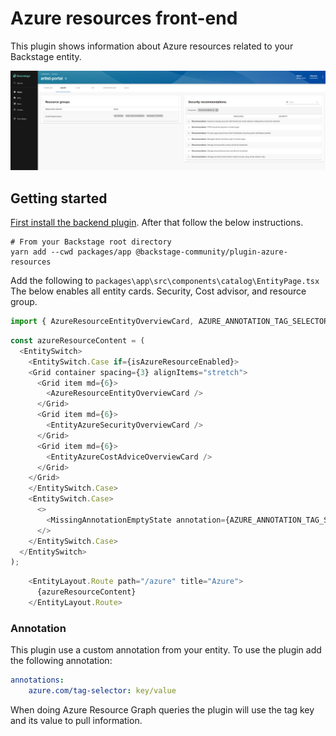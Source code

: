# Azure resources front-end

This plugin shows information about Azure resources related to your Backstage entity.

![backstage azure entity view](./img/entity-view.png)

## Getting started

[First install the backend plugin](https://github.com/backstage/community-plugins/tree/main/workspaces/azure-resources/plugins/backstage-azure-resources-backend). After that follow the below instructions.

```
# From your Backstage root directory
yarn add --cwd packages/app @backstage-community/plugin-azure-resources
```

Add the following to `packages\app\src\components\catalog\EntityPage.tsx` The below enables all entity cards. Security, Cost advisor, and resource group.

```TypeScript
import { AzureResourceEntityOverviewCard, AZURE_ANNOTATION_TAG_SELECTOR, EntityAzureSecurityOverviewCard,EntityAzureCostAdviceOverviewCard, isAzureResourceEnabled } from '@backstage-community/plugin-azure-resources';
```

```TypeScript
const azureResourceContent = (
  <EntitySwitch>
    <EntitySwitch.Case if={isAzureResourceEnabled}>
    <Grid container spacing={3} alignItems="stretch">
      <Grid item md={6}>
        <AzureResourceEntityOverviewCard />
      </Grid>
      <Grid item md={6}>
        <EntityAzureSecurityOverviewCard />
      </Grid>
      <Grid item md={6}>
        <EntityAzureCostAdviceOverviewCard />
      </Grid>
    </Grid>
    </EntitySwitch.Case>
    <EntitySwitch.Case>
      <>
        <MissingAnnotationEmptyState annotation={AZURE_ANNOTATION_TAG_SELECTOR} />
      </>
    </EntitySwitch.Case>
  </EntitySwitch>
);

```

```TypeScript
    <EntityLayout.Route path="/azure" title="Azure">
      {azureResourceContent}
    </EntityLayout.Route>
```

### Annotation

This plugin use a custom annotation from your entity. To use the plugin add the following annotation:

```YAML
annotations:
    azure.com/tag-selector: key/value
```

When doing Azure Resource Graph queries the plugin will use the tag key and its value to pull information.
